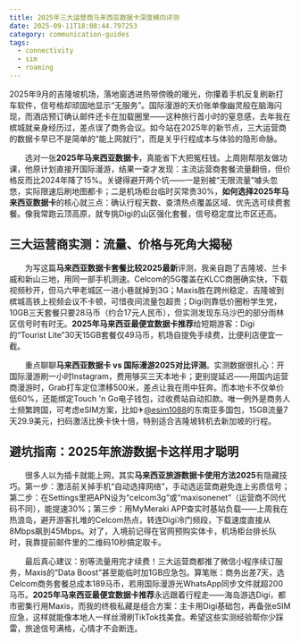 ```yaml
---
title: 2025年三大运营商马来西亚数据卡深度横向评测
date: 2025-09-11T18:08:44.797253
category: communication-guides
tags:
  - connectivity
  - sim
  - roaming
---
```


2025年9月的吉隆坡机场，落地窗透进热带傍晚的暖光，你攥着手机反复刷新打车软件，信号格却顽固地显示“无服务”。国际漫游的天价账单像幽灵般在脑海闪现，而酒店预订确认邮件还卡在加载圈里——这种旅行首小时的窒息感，去年我在槟城就亲身经历过，差点误了商务会议。如今站在2025年的新节点，三大运营商的数据卡早已不是简单的“能上网就行”，而是关乎行程成本与体验的隐形命脉。

　　选对一张**2025年马来西亚数据卡**，真能省下大把冤枉钱。上周刚帮朋友做功课，他原计划直接开国际漫游，结果一查才发现：主流运营商套餐流量翻倍，但价格反而比2024年降了15%。关键得避开两个坑——一是别被“无限流量”噱头忽悠，实际限速后刷地图都卡；二是机场柜台临时买常贵30%，**如何选择2025年马来西亚数据卡**的核心就三点：确认行程天数、查清热点覆盖区域、优先选可续费套餐。像我常跑云顶高原，就专挑Digi的山区强化套餐，信号稳定度比市区还高。

## 三大运营商实测：流量、价格与死角大揭秘

　　为写这篇**马来西亚数据卡套餐比较2025最新**评测，我亲自跑了吉隆坡、兰卡威和新山三地，用同一部手机测速。Celcom的5G覆盖在KLCC商圈确实快，下载视频秒开，但马六甲老城区一进小巷就掉到3G；Maxis胜在跨州稳定，吉隆坡到槟城高铁上视频会议不卡顿，可惜夜间流量包超贵；Digi则靠低价圈粉学生党，10GB三天套餐只要28马币（约合17元人民币），但实测发现东马沙巴的部分雨林区信号时有时无。**2025年马来西亚最便宜数据卡推荐**给短期游客：Digi的“Tourist Lite”30天15GB套餐仅49马币，机场自提免手续费，比便利店便宜一截。

　　重点聊聊**马来西亚数据卡 vs 国际漫游2025对比评测**。实测数据很扎心：开国际漫游刷一小时Instagram，费用够买三天本地卡；更别提延迟——用国内运营商漫游时，Grab打车定位漂移500米，差点让我在雨中狂奔。而本地卡不仅单价低60%，还能绑定Touch 'n Go电子钱包，过收费站自动扣款。唯一例外是商务人士频繁跨国，可考虑eSIM方案，比如✈[@esim1088](https://t.me/s/esim1088)的东南亚多国包，15GB流量7天29.9美元，扫码激活比换卡快十倍，特别适合吉隆坡转机去新加坡的行程。

## 避坑指南：2025年旅游数据卡这样用才聪明

　　很多人以为插卡就能上网，其实**马来西亚旅游数据卡使用方法2025**有隐藏技巧。第一步：激活前关掉手机“自动选择网络”，手动选运营商避免连上劣质信号；第二步：在Settings里把APN设为“celcom3g”或“maxisonenet”（运营商不同代码不同），能提速30%；第三步：用MyMeraki APP查实时基站负载——上周我在热浪岛，避开游客扎堆的Celcom热点，转连Digi冷门频段，下载速度直接从8Mbps飙到45Mbps。对了，入境前记得在官网预购实体卡，机场柜台排长队时，我靠提前邮件里的二维码10秒搞定取卡。

　　最后真心建议：别等流量用完才续费！三大运营商都推了微信小程序续订服务，Maxis的“Data Boost”甚至能临时加1GB应急包。算笔账：商务出差7天，选Celcom商务套餐总成本189马币，若用国际漫游光WhatsApp同步文件就超200马币。**2025年马来西亚最便宜数据卡推荐**永远跟着行程走——海岛游选Digi，都市密集行用Maxis，而我的终极私藏是组合方案：主卡用Digi基础包，再备张eSIM应急，这样就能像本地人一样丝滑刷TikTok找美食。希望这些实测经验帮你少踩雷，旅途信号满格，心情才不会断连。
